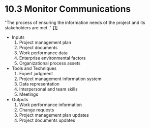 # 10.3 Monitor Communications

"The process of ensuring the information needs of the project and its
stakeholders are met.." [[1]](../../home.md#references)

- Inputs
  1. Project management plan
  2. Project documents
  3. Work performance data
  4. Enterprise environmental factors
  5. Organizational process assets
- Tools and Techniques
  1. Expert judgment
  2. Project management information system
  3. Data representation
  4. Interpersonal and team skills
  5. Meetings
- Outputs
  1. Work performance information
  2. Change requests
  3. Project management plan updates
  4. Project documents updates
